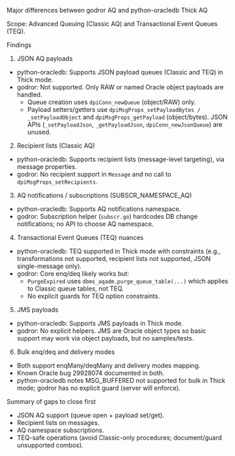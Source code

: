 Major differences between godror AQ and python-oracledb Thick AQ

Scope: Advanced Queuing (Classic AQ) and Transactional Event Queues (TEQ).

Findings

1) JSON AQ payloads
- python-oracledb: Supports JSON payload queues (Classic and TEQ) in Thick mode.
- godror: Not supported. Only RAW or named Oracle object payloads are handled.
  - Queue creation uses `dpiConn_newQueue` (object/RAW) only.
  - Payload setters/getters use `dpiMsgProps_setPayloadBytes / _setPayloadObject` and `dpiMsgProps_getPayload` (object/bytes). JSON APIs (`_setPayloadJson`, `_getPayloadJson`, `dpiConn_newJsonQueue`) are unused.

2) Recipient lists (Classic AQ)
- python-oracledb: Supports recipient lists (message-level targeting), via message properties.
- godror: No recipient support in `Message` and no call to `dpiMsgProps_setRecipients`.

3) AQ notifications / subscriptions (SUBSCR_NAMESPACE_AQ)
- python-oracledb: Supports AQ notifications namespace.
- godror: Subscription helper (`subscr.go`) hardcodes DB change notifications; no API to choose AQ namespace.

4) Transactional Event Queues (TEQ) nuances
- python-oracledb: TEQ supported in Thick mode with constraints (e.g., transformations not supported, recipient lists not supported, JSON single-message only).
- godror: Core enq/deq likely works but:
  - `PurgeExpired` uses `dbms_aqadm.purge_queue_table(...)` which applies to Classic queue tables, not TEQ.
  - No explicit guards for TEQ option constraints.

5) JMS payloads
- python-oracledb: Supports JMS payloads in Thick mode.
- godror: No explicit helpers. JMS are Oracle object types so basic support may work via object payloads, but no samples/tests.

6) Bulk enq/deq and delivery modes
- Both support enqMany/deqMany and delivery modes mapping.
- Known Oracle bug 29928074 documented in both.
- python-oracledb notes MSG_BUFFERED not supported for bulk in Thick mode; godror has no explicit guard (server will enforce).

Summary of gaps to close first
- JSON AQ support (queue open + payload set/get).
- Recipient lists on messages.
- AQ namespace subscriptions.
- TEQ-safe operations (avoid Classic-only procedures; document/guard unsupported combos).


